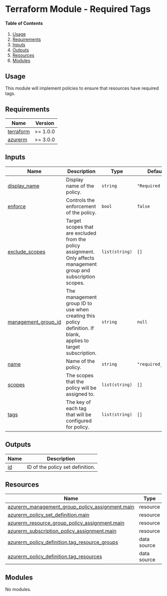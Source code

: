# Terraform Module - Required Tags

#### Table of Contents

1. [Usage](#usage)
2. [Requirements](#requirements)
3. [Inputs](#inputs)
4. [Outputs](#outputs)
5. [Resources](#resources)
6. [Modules](#modules)

## Usage

This module will implement policies to ensure that resources have required tags.

<!-- BEGIN_TF_DOCS -->
## Requirements

| Name | Version |
|------|---------|
| <a name="requirement_terraform"></a> [terraform](#requirement\_terraform) | >= 1.0.0 |
| <a name="requirement_azurerm"></a> [azurerm](#requirement\_azurerm) | >= 3.0.0 |

## Inputs

| Name | Description | Type | Default | Required |
|------|-------------|------|---------|:--------:|
| <a name="input_display_name"></a> [display\_name](#input\_display\_name) | Display name of the policy. | `string` | `"Required Tags"` | no |
| <a name="input_enforce"></a> [enforce](#input\_enforce) | Controls the enforcement of the policy. | `bool` | `false` | no |
| <a name="input_exclude_scopes"></a> [exclude\_scopes](#input\_exclude\_scopes) | Target scopes that are excluded from the policy assignment. Only affects management group and subscription scopes. | `list(string)` | `[]` | no |
| <a name="input_management_group_id"></a> [management\_group\_id](#input\_management\_group\_id) | The management group ID to use when creating this policy definition. If blank, applies to target subscription. | `string` | `null` | no |
| <a name="input_name"></a> [name](#input\_name) | Name of the policy. | `string` | `"required_tags"` | no |
| <a name="input_scopes"></a> [scopes](#input\_scopes) | The scopes that the policy will be assigned to. | `list(string)` | `[]` | no |
| <a name="input_tags"></a> [tags](#input\_tags) | The key of each tag that will be configured for policy. | `list(string)` | `[]` | no |

## Outputs

| Name | Description |
|------|-------------|
| <a name="output_id"></a> [id](#output\_id) | ID of the policy set definition. |

## Resources

| Name | Type |
|------|------|
| [azurerm_management_group_policy_assignment.main](https://registry.terraform.io/providers/hashicorp/azurerm/latest/docs/resources/management_group_policy_assignment) | resource |
| [azurerm_policy_set_definition.main](https://registry.terraform.io/providers/hashicorp/azurerm/latest/docs/resources/policy_set_definition) | resource |
| [azurerm_resource_group_policy_assignment.main](https://registry.terraform.io/providers/hashicorp/azurerm/latest/docs/resources/resource_group_policy_assignment) | resource |
| [azurerm_subscription_policy_assignment.main](https://registry.terraform.io/providers/hashicorp/azurerm/latest/docs/resources/subscription_policy_assignment) | resource |
| [azurerm_policy_definition.tag_resource_groups](https://registry.terraform.io/providers/hashicorp/azurerm/latest/docs/data-sources/policy_definition) | data source |
| [azurerm_policy_definition.tag_resources](https://registry.terraform.io/providers/hashicorp/azurerm/latest/docs/data-sources/policy_definition) | data source |

## Modules

No modules.
<!-- END_TF_DOCS -->
